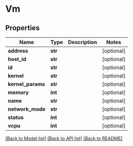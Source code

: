 # Vm

## Properties
Name | Type | Description | Notes
------------ | ------------- | ------------- | -------------
**address** | **str** |  | [optional] 
**host_id** | **str** |  | [optional] 
**id** | **str** |  | [optional] 
**kernel** | **str** |  | [optional] 
**kernel_params** | **str** |  | [optional] 
**memory** | **int** |  | [optional] 
**name** | **str** |  | [optional] 
**network_mode** | **str** |  | [optional] 
**status** | **int** |  | [optional] 
**vcpu** | **int** |  | [optional] 

[[Back to Model list]](../README.md#documentation-for-models) [[Back to API list]](../README.md#documentation-for-api-endpoints) [[Back to README]](../README.md)

